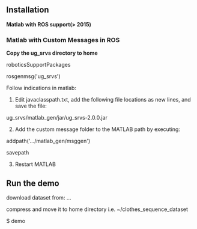 
## Installation

**Matlab with ROS support(> 2015)**

### Matlab with Custom Messages in ROS
**Copy the ug_srvs directory to home**

roboticsSupportPackages

rosgenmsg('ug_srvs')

Follow indications in matlab:

1. Edit javaclasspath.txt, add the following file locations as new lines, and save the file:
 
ug_srvs/matlab_gen/jar/ug_srvs-2.0.0.jar
 
2. Add the custom message folder to the MATLAB path by executing:
 
addpath('.../matlab_gen/msggen')

savepath
 
3. Restart MATLAB


## Run the demo

download dataset from: ...

compress and move it to home directory i.e. ~/clothes_sequence_dataset

$ demo




